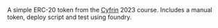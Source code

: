 A simple ERC-20 token from the [Cyfrin](https://github.com/Cyfrin/foundry-full-course-cu) 2023 course. Includes a manual token, deploy script and test using foundry. 
